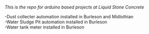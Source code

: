 *This is the repo for arduino based projects at Liquid Stone Concrete*

-Dust collecter automation installed in Burleson and Midlothian\
-Water Sludge Pit automation installed in Burleson\
-Water tank meter installed in Burleson